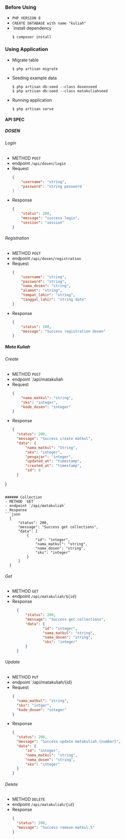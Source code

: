 ### Before Using
- `PHP VERSION 8`
- `CREATE DATABASE with name "kuliah"`
- `install dependency
  ```
  $ composer install
  ```

### Using Application
- Migrate table 
  ```
  $ php artisan migrate
  ```

- Seeding example data
  ```
  $ php artisan db:seed --class dosenseed
  $ php artisan db:seed --class matakuliahseed
  ```

- Running application
  ```
  $ php artisan serve
  ```

#### API SPEC
##### DOSEN
###### Login
- METHOD `POST`
- endpoint `/api/dosen/login`
- Request 
  ```json
  {
      "username": "string",
      "password": "string password
  }
  ```
- Response
  ```json
  {
      "status": 200,
      "message": "success login",
      "session": "session"
  }
  ```

###### Registration
- METHOD `POST`
- endpoint `/api/dosen/registration`
- Request
    ```json
    {
        "username": "string",
        "password": "string",
        "nama_dosen": "string",
        "alamat": "string",
        "tempat_lahir": "string",
        "tanggal_lahir": "string date"
    }
    ```
- Response
    ```json
    {
        "status": 200,
        "message": "Success registration dosen"
    }
    ```

##### Mata Kuliah
###### Create
- METHOD `POST`
- endpoint `/api/matakuliah
- Request
    ```json
    {
        "nama_matkul": "string",
        "sks": "integer",
        "kode_dosen": "integer"
    }
    ```
- Response
  ```json
  {
    "status": 200,
    "message": "Success create matkul",
    "data": {
        "nama_matkul": "String",
        "sks": "integer",
        "pengajar": "integer",
        "updated_at": "timestamp",
        "created_at": "timestamp",
        "id": 9
    }
}
  ```

###### Collection
- METHOD `GET`
- endpoint `/api/matakuliah`
- Response
  ```json
    {
        "status": 200,
        "message": "Success get collections",
        "data": [
            {
                "id": "integer",
                "nama_matkul": "string",
                "nama_dosen": "string",
                "sks": "integer"
            }
        ]
    }
  ```
###### Get
- METHOD `GET`
- endpoint `/api/matakuliah/${id}`
- Response
  ```json
    {
        "status": 200,
        "message": "Success get collections",
        "data": {
                "id": "integer",
                "nama_matkul": "string",
                "nama_dosen": "string",
                "sks": "integer"
        }
    }
  ```

###### Update
- METHOD `PUT`
- endpoint `/api/matakuliah/{id}
- Request
  ```json
  {
    "nama_matkul": "string",
    "sks": "intger",
    "kode_dosen": "integer"
  }
  ```
- Response
  ```json
  {
    "status": 200,
    "message": "Success update matakuliah.{number}",
    "data": {
        "id": "integer",
        "nama_matkul": "string",
        "nama_dosen": "string",
        "sks": "integer"
    }
  }
  ```

###### Delete
- METHOD `DELETE`
- endpoint `/api/matakuliah/{id}`
- Response
  ```json
  {
    "status": 200,
    "message": "Success remove matkul.5"
  }
  ```
